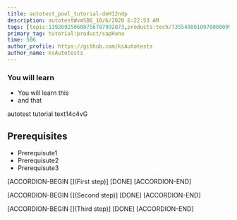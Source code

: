 ```yaml
---
title: autotest_pool_tutorial-deH12ndp
description: autotestWvmSB6_10/6/2020 6:22:53 AM
tags: [topic:139269250608756787992873,products:tech/73554900100700000996,tutorial:experience/advanced]
primary_tag: tutorial:product/sapHana
time: 506
author_profile: https://github.com/ksAutotests
author_name: ksAutotests
---
```

### You will learn
- You will learn this
- and that

autotest tutorial text14c4vG

## Prerequisites
- Prerequisute1
- Prerequisute2
- Prerequisute3

[ACCORDION-BEGIN [](First step)]
[DONE]
[ACCORDION-END]

[ACCORDION-BEGIN [](Second step)]
[DONE]
[ACCORDION-END]

[ACCORDION-BEGIN [](Third step)]
[DONE]
[ACCORDION-END]

